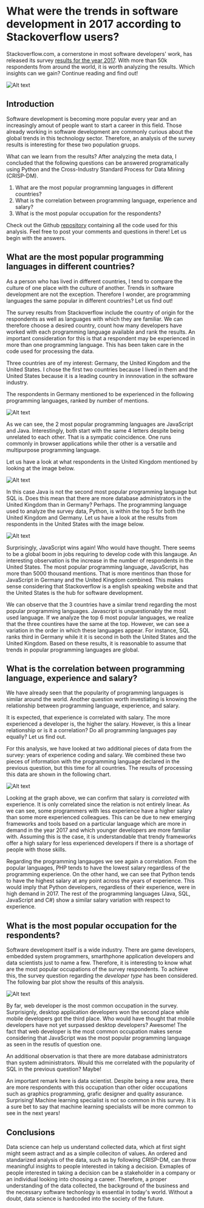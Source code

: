 # What were the trends in software development in 2017 according to Stackoverflow users?
Stackoverflow.com, a cornerstone in most software developers' work, has released its survey [results for the year 2017](https://insights.stackoverflow.com/survey). With more than 50k respondents from around the world, it is worth analyzing the results. Which insights can we gain? Continue reading and find out! 

![Alt text](resources/stack_overflow_image_logo.png?raw=true "Stackoverflow survery logo")

## Introduction
Software development is becoming more popular every year and an increasingly amout of people want to start a career in this field. Those already working in software development are commonly curious about the global trends in this technology sector. Therefore, an analysis of the survey results is interesting for these two population gruops.

What can we learn from the results? After analyzing the meta data, I concluded that the following questions can be answered programatically using Python and the Cross-Industry Standard Process for Data Mining (CRISP-DM).

1. What are the most popular programming languages in different countries? 
2. What is the correlation between programming language, experience and salary?
3. What is the most popular occupation for the respondents?

Check out the Github [repository](https://github.com/fertrevino/write_a_data_science_blog_post) containing all the code used for this analysis. Feel free to post your comments and questions in there! Let us begin with the answers.

## What are the most popular programming languages in different countries? 
As a person who has lived in different countries, I tend to compare the culture of one place with the culture of another. Trends in software development are not the exception. Therefore I wonder, are programming languages the same popular in different countries? Let us find out!

The survey results from Stackoverflow include the country of origin for the respondents as well as languages with which they are familiar. We can therefore choose a desired country, count how many developers have worked with each programming language available and rank the results. An important consideration for this is that a respondent may be experienced in more than one programming language. This has been taken care in the code used for processing the data.

Three countries are of my interest: Germany, the United Kingdom and the United States. I chose the first two countries because I lived in them and the United States because it is a leading country in innnovation in the software industry.

The respondents in Germany mentioned to be experienced in the following programming languages, ranked by number of mentions.

![Alt text](resources/language_chart_Germany.png?raw=true "Most popular programing languages in Germany (2017)")

As we can see, the 2 most popular programming languages are JavaScript and Java. Interestingly, both start with the same 4 letters despite being unrelated to each other. That is a sympatic coincidence. One runs commonly in browser applications while ther other is a versatile and multipurpose programming language. 

Let us have a look at what respondents in the United Kingdom mentioned by looking at the image below.

![Alt text](resources/language_chart_United_Kingdom.png?raw=true "Most popular programing languages in United Kingdom (2017)")

In this case Java is not the second most popular programming language but SQL is. Does this mean that there are more database administrators in the United Kingdom than in Germany? Perhaps. The programming language used to analyze the survey data, Python, is within the top 5 for both the United Kingdom and Germany. Let us have a look at the results from respondents in the United States with the image below.

![Alt text](resources/language_chart_United_States.png?raw=true "Most popular programing languages in United States (2017)")

Surprisingly, JavaScript wins again! Who would have thought. There seems to be a global boom in jobs requiring to develop code with this langauge. An interesting observation is the increase in the number of respondents in the United States. The most popular programming language, JavaScript, has more than 5000 thousand mentions. That is more mentinos than those for JavaScript in Germany and the United Kingdom combined. This makes sense considering that Stackoverflow is a english speaking website and that the United States is the hub for software development.

We can observe that the 3 countries have a similar trend regarding the most popular programming languages. Javascript is unquestionably the most used language. If we analyze the top 6 most popular languages, we realize that the three countires have the same at the top. However, we can see a variation in the order in which these languages appear. For instance, SQL ranks third in Germany while it it is second in both the United States and the United Kingdom. Based on these results, it is reasonable to assume that trends in popular programming languages are global.

## What is the correlation between programming language, experience and salary?
We have already seen that the popularity of programming languages is similar around the world. Another question worth investiating is knowing the relationship between programming language, experience, and salary. 

It is expected, that experience is correlated with salary. The more experienced a developer is, the higher the salary. However, is this a linear relationship or is it a correlation? Do all programming languages pay equally? Let us find out.

For this analysis, we have looked at two additional pieces of data from the survey: years of experience coding and salary. We combined these two pieces of information with the programming language declared in the previous question, but this time for all countries. The results of processing this data are shown in the following chart.

![Alt text](resources/mean_salary_popular_language_for_experience.png?raw=true "Salary as function of experience for popular programming languages (2017)")

Looking at the graph above, we can confirm that salary is *correlated* with experience. It is only correlated since the relation is not entirely linear. As we can see, some programmers with less experience have a higher salary than some more experienced colleagues. This can be due to new emerging frameworks and tools based on a particular language which are more in demand in the year 2017 and which younger developers are more familiar with. Assuming this is the case, it is understandable that trendy frameworks offer a high salary for less experienced developers if there is a shortage of people with those skills.

Regarding the programming langauges we see again a correlation. From the popular languages, PHP tends to have the lowest salary regardless of the programming experience. On the other hand, we can see that Python tends to have the highest salary at any point across the years of experience. This would imply that Python developers, regardless of their experience, were in high demand in 2017. The rest of the programming languages (Java, SQL, JavaScript and C#) show a similar salary variation with respect to experience.

## What is the most popular occupation for the respondents?
Software development itself is a wide industry. There are game developers, embedded system programmers, smarthphone application developers and data scientists just to name a few. Therefore, it is interesting to know what are the most popular occupations of the survey respondents. To achieve this, the survey question regarding the *developer type* has been considered. The following bar plot show the results of this analysis.

![Alt text](resources/developer_types.png?raw=true "Most common developer types (2017)")

By far, web developer is the most common occupation in the survey. Surprisignly, desktop application developers won the second place while mobile developers got the third place. Who would have thought that mobile developers have not yet surpassed desktop developers? Awesome! The fact that web developer is the most common occupation makes sense considering that JavaScript was the most popular programming language as seen in the resutls of question one.

An additional observation is that there are more database administrators than system administrators. Would this me correlated with the popularity of SQL in the previous question? Maybe!

An important remark here is data scientist. Despite being a new area, there are more respondents with this occupation than other older occupations such as graphics programming, grafic designer and quality assurance. Surprising! Machine learning specialist is not so common in this survey. It is a sure bet to say that machine learning specialists will be more common to see in the next years!

## Conclusions
Data science can help us understand collected data, which at first sight might seem astract and as a simple colleciton of values. An ordered and standarized analysis of the data, such as by following CRISP-DM, can throw meaningful insights to people interested in taking a decision. Exmaples of people interested in taking a decision can be a stakeholder in a company or an individual looking into choosing a career. Therefore, a proper understanding of the data collected, the background of the business and the necessary software techonlogy is essential in today's world. Without a doubt, data science is hardcoded into the society of the future.
